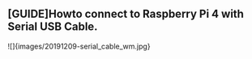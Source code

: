 [GUIDE]Howto connect to Raspberry Pi 4 with Serial USB Cable.
---
![]{images/20191209-serial_cable_wm.jpg}


